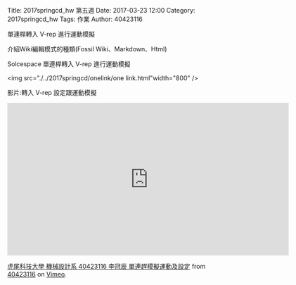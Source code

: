 Title: 2017springcd_hw 第五週
Date: 2017-03-23 12:00
Category: 2017springcd_hw
Tags: 作業
Author: 40423116

單連桿轉入 V-rep 進行運動模擬

<!-- PELICAN_END_SUMMARY -->

介紹Wiki編輯模式的種類(Fossil Wiki、Markdown、Html)

Solcespace 單連桿轉入 V-rep 進行運動模擬

<img src="./../2017springcd/onelink/one link.html"width="800" />

影片:轉入 V-rep 設定跟運動模擬

<iframe src="https://player.vimeo.com/video/211697923" width="640" height="347" frameborder="0" webkitallowfullscreen mozallowfullscreen allowfullscreen></iframe>
<p><a href="https://vimeo.com/211697923">虎尾科技大學 機械設計系 40423116 李冠辰 單連趕模擬運動及設定</a> from <a href="https://vimeo.com/user47573583">40423116</a> on <a href="https://vimeo.com">Vimeo</a>.</p>